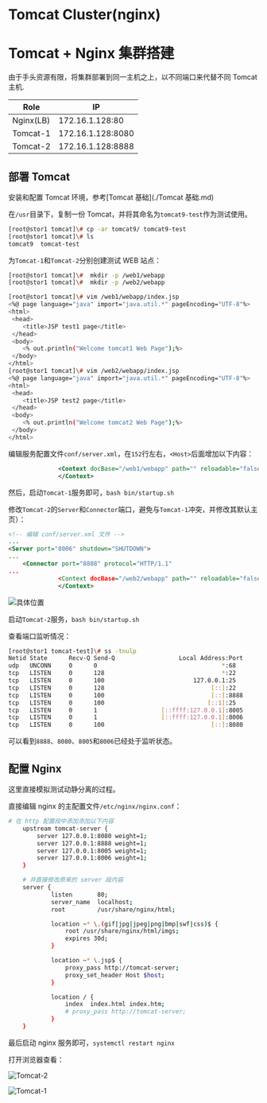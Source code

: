 # Tomcat Cluster(nginx) 

# Tomcat + Nginx 集群搭建

由于手头资源有限，将集群部署到同一主机之上，以不同端口来代替不同 Tomcat 主机.

| Role      | IP                |
| --------- | ----------------- |
| Nginx(LB) | 172.16.1.128:80   |
| Tomcat-1  | 172.16.1.128:8080 |
| Tomcat-2  | 172.16.1.128:8888 |

## 部署 Tomcat 

安装和配置 Tomcat 环境，参考[Tomcat 基础](./Tomcat 基础.md)

在`/usr`目录下，复制一份 Tomcat，并将其命名为`tomcat9-test`作为测试使用。

```bash
[root@stor1 tomcat]\# cp -ar tomcat9/ tomcat9-test
[root@stor1 tomcat]\# ls
tomcat9  tomcat-test
```

为`Tomcat-1`和`Tomcat-2`分别创建测试 WEB 站点：

```bash
[root@stor1 tomcat]\#  mkdir -p /web1/webapp
[root@stor1 tomcat]\#  mkdir -p /web2/webapp
```

```bash
[root@stor1 tomcat]\# vim /web1/webapp/index.jsp
<%@ page language="java" import="java.util.*" pageEncoding="UTF-8"%>
<html>
 <head>
    <title>JSP test1 page</title>
 </head>
 <body>
    <% out.println("Welcome tomcat1 Web Page");%>
 </body>
</html>
[root@stor1 tomcat]\# vim /web2/webapp/index.jsp
<%@ page language="java" import="java.util.*" pageEncoding="UTF-8"%>
<html>
 <head>
    <title>JSP test2 page</title>
 </head>
 <body>
    <% out.println("Welcome tomcat2 Web Page");%>
 </body>
</html>
```

编辑服务配置文件`conf/server.xml`，在`152`行左右，`<Host>`后面增加以下内容：

```xml
              <Context docBase="/web1/webapp" path="" reloadable="false">
              </Context>
```

然后，启动`Tomcat-1`服务即可，`bash bin/startup.sh`

修改`Tomcat-2`的`Server`和`Connector`端口，避免与`Tomcat-1`冲突，并修改其默认主页）：

```xml
<!-- 编辑 conf/server.xml 文件 -->
...
<Server port="8006" shutdown="SHUTDOWN">
...
    <Connector port="8888" protocol="HTTP/1.1"
...
			  <Context docBase="/web2/webapp" path="" reloadable="false">
              </Context>
```

![](https://cdn.agou-ops.cn/blog-images/tomcat/tomcat-3.png "具体位置")

启动`Tomcat-2`服务，`bash bin/startup.sh`

查看端口监听情况：

```bash
[root@stor1 tomcat-test]\# ss -tnulp
Netid State      Recv-Q Send-Q                  Local Address:Port                                 Peer Address:Port              
udp   UNCONN     0      0                                   *:68                                              *:*                   users:(("dhclient",pid=791,fd=6))
tcp   LISTEN     0      128                                 *:22                                              *:*                   users:(("sshd",pid=977,fd=3))
tcp   LISTEN     0      100                         127.0.0.1:25                                              *:*                   users:(("master",pid=1167,fd=13))
tcp   LISTEN     0      128                              [::]:22                                           [::]:*                   users:(("sshd",pid=977,fd=4))
tcp   LISTEN     0      100                              [::]:8888                                         [::]:*                   users:(("java",pid=4805,fd=55))
tcp   LISTEN     0      100                             [::1]:25                                           [::]:*                   users:(("master",pid=1167,fd=14))
tcp   LISTEN     0      1                  [::ffff:127.0.0.1]:8005                                         [::]:*                   users:(("java",pid=4262,fd=67))
tcp   LISTEN     0      1                  [::ffff:127.0.0.1]:8006                                         [::]:*                   users:(("java",pid=4805,fd=67))
tcp   LISTEN     0      100                              [::]:8080                                         [::]:*                   users:(("java",pid=4262,fd=55))
```

可以看到`8888`、`8080`、`8005`和`8006`已经处于监听状态。

## 配置 Nginx

这里直接模拟测试动静分离的过程。

直接编辑 nginx 的主配置文件`/etc/nginx/nginx.conf`：

```bash
# 在 http 配置段中添加添加以下内容
    upstream tomcat-server {
        server 127.0.0.1:8080 weight=1;
        server 127.0.0.1:8888 weight=1;
        server 127.0.0.1:8005 weight=1;
        server 127.0.0.1:8006 weight=1;
    }

    # 并直接修改原来的 server 段内容
    server {
            listen       80;
            server_name  localhost;
            root         /usr/share/nginx/html;

            location ~* \.(gif|jpg|jpeg|png|bmp|swf|css)$ {
                root /usr/share/nginx/html/imgs;
                expires 30d;
            }

            location ~* \.jsp$ {
                proxy_pass http://tomcat-server;
                proxy_set_header Host $host;
            }

            location / {
                index  index.html index.htm;
                # proxy_pass http://tomcat-server;
            }
    }
```

最后启动 nginx 服务即可，`systemctl restart nginx`

打开浏览器查看：

![](https://cdn.agou-ops.cn/blog-images/tomcat/tomcat-4.png "Tomcat-2")

![](https://cdn.agou-ops.cn/blog-images/tomcat/tomcat-5.png "Tomcat-1")